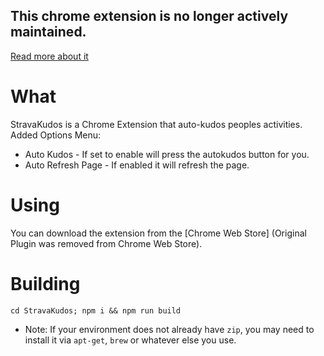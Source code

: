 ## This chrome extension is no longer actively maintained.
[Read more about it](https://github.com/o2dazone/StravaKudos/issues/31)

# What
StravaKudos is a Chrome Extension that auto-kudos peoples activities.
Added Options Menu:
- Auto Kudos - If set to enable will press the autokudos button for you.
- Auto Refresh Page - If enabled it will refresh the page. 

# Using
You can download the extension from the [Chrome Web Store] (Original Plugin  was removed from Chrome Web Store). 

# Building
`cd StravaKudos; npm i && npm run build`
* Note: If your environment does not already have `zip`, you may need to install it via `apt-get`, `brew` or whatever else you use.
